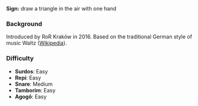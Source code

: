 **Sign:** draw a triangle in the air with one hand

### Background

Introduced by RoR Kraków in 2016. Based on the traditional German style of music Waltz
([Wikipedia](https://en.wikipedia.org/wiki/Waltz_(music))).

### Difficulty

* **Surdos**: Easy
* **Repi**: Easy
* **Snare**: Medium
* **Tamborim**: Easy
* **Agogô**: Easy